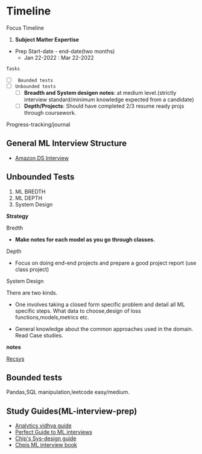 # Timeline

Focus Timeline

1. **Subject Matter Expertise**
- Prep Start-date - end-date(two months)
  - Jan 22-2022 : Mar 22-2022

`Tasks`
- [ ] ` Bounded tests`
- [ ] `Unbounded tests` 
  - [ ] **Breadth and System desigen notes**: at medium level.(strictly interview standard/minimum knowledge expected from a candidate)
  - [ ] **Depth/Projects**: Should have completed 2/3 resume ready projs through coursework.

Progress-tracking/journal

 





## General ML Interview Structure

- [Amazon DS Interview](https://mlengineer.io/how-i-got-amazon-data-scientist-offer-2021-within-2-months-preparation-82e335229282)


## Unbounded Tests

1. ML BREDTH
2. ML DEPTH
3. System Design

**Strategy**

Bredth

- **Make notes for each model as you go through classes.**

Depth

- Focus on doing end-end projects and prepare a good project report (use class project)

System Design

There are two kinds. 

- One involves taking a closed form specific problem and detail all ML specific steps.
What data to choose,design of loss functions,models,metrics etc.

- General knowledge about the common approaches used in the domain.
Read Case studies.

**notes**

[Recsys](https://github.com/vin136/ML-wild/blob/main/case-studies.md)

## Bounded tests

Pandas,SQL manipulation,leetcode easy/medium.


## Study Guides(ML-interview-prep)

- [Analytics vidhya guide](https://www.analyticsvidhya.com/blog/2018/06/comprehensive-data-science-machine-learning-interview-guide/)
- [Perfect Guide to ML interviews](https://github.com/khangich/machine-learning-interview)
- [Chip's Sys-design guide](https://huyenchip.com/machine-learning-systems-design/toc.html)
- [Chpis ML interview book](https://huyenchip.com/ml-interviews-book/)
